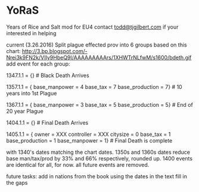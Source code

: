 # YoRaS
Years of Rice and Salt mod for EU4
contact todd@tjgilbert.com if your interested in helping

current (3.26.2016) Split plague effected prov into 6 groups based on this chart: http://3.bp.blogspot.com/-Nrei3k9FN2k/VIIy9HbeQ9I/AAAAAAAAArs/1XHWTrNLfwM/s1600/bdeth.gif
  add event for each group:

1347.1.1 = {} # Black Death Arrives

1357.1.1 = {	base_manpower = 4 
		base_tax = 7
		base_production = 7} # 10 years into 1st Plague 
		
1367.1.1 = { 	base_manpower = 3 
		base_tax = 5
		base_production = 5} # End of 20 year Plague
		
1404.1.1 = {} # Final Death Arrives

1405.1.1 = {	owner = XXX
		controller = XXX
		citysize = 0 
		base_tax = 1 
		base_production = 1
		base_manpower = 1} # Final Death is complete

with 1340's dates matching the chart dates. 1350s and 1360s dates reduce base man/tax/prod by 33% and 66% respectively, rounded up. 1400 events are identical for all, for now. all future events are removed.

future tasks:
add in nations from the book using the dates in the text
fill in the gaps
